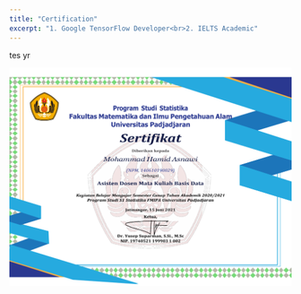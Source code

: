 ```yaml
---
title: "Certification"
excerpt: "1. Google TensorFlow Developer<br>2. IELTS Academic"
---
```


tes yr

<p align="center">
  <img src="../images/Hamid - BASDAT.png" alt="Alt text">
</p>

